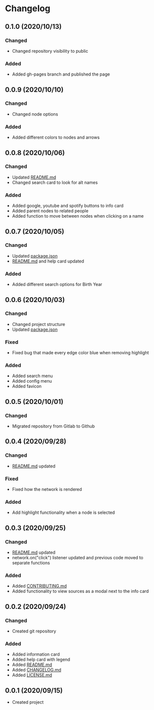 # Changelog

## 0.1.0 (2020/10/13)
### Changed
- Changed repository visibility to public
### Added
- Added gh-pages branch and published the page

## 0.0.9 (2020/10/10)
### Changed
- Changed node options
### Added
- Added different colors to nodes and arrows

## 0.0.8 (2020/10/06)
### Changed
- Updated [README.md](README.md)
- Changed search card to look for alt names
### Added
- Added google, youtube and spotify buttons to info card
- Added parent nodes to related people
- Added function to move between nodes when clicking on a name

## 0.0.7 (2020/10/05)
### Changed
- Updated [package.json](package.json)
- [README.md](README.md) and help card updated
### Added
- Added different search options for Birth Year

## 0.0.6 (2020/10/03)
### Changed
- Changed project structure
- Updated [package.json](package.json)
### Fixed
- Fixed bug that made every edge color blue when removing highlight
### Added
- Added search menu
- Added config menu
- Added favicon

## 0.0.5 (2020/10/01)
### Changed
- Migrated repository from Gitlab to Github

## 0.0.4 (2020/09/28)
### Changed
- [README.md](README.md) updated
### Fixed
- Fixed how the network is rendered
### Added
- Add highlight functionality when a node is selected

## 0.0.3 (2020/09/25)
### Changed
- [README.md](README.md) updated
- network.on("click") listener updated and previous code moved to separate functions
### Added
- Added [CONTRIBUTING.md](CONTRIBUTING.md)
- Added functionality to view sources as a modal next to the info card

## 0.0.2 (2020/09/24)
### Changed
- Created git repository
### Added
- Added information card
- Added help card with legend
- Added [README.md](README.md)
- Added [CHANGELOG.md](CHANGELOG.md)
- Added [LICENSE.md](LICENSE.md)

## 0.0.1 (2020/09/15)
- Created project